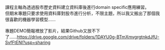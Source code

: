 課程主軸為透過股市歷史資料建立資料庫後進行domain specific應用練習。<br>
但期末專題只要求使用資料庫對股市進行分析，不限主題，所以我又搬出了那個我很喜歡的機器學習模型......<br>
<br>
專題DEMO簡報裡放了影片，結果Github又放不下了......https://drive.google.com/drive/folders/1DAYU0g-BTmXmvgrgtnkdJfU-SvfFtENl?usp=sharing
